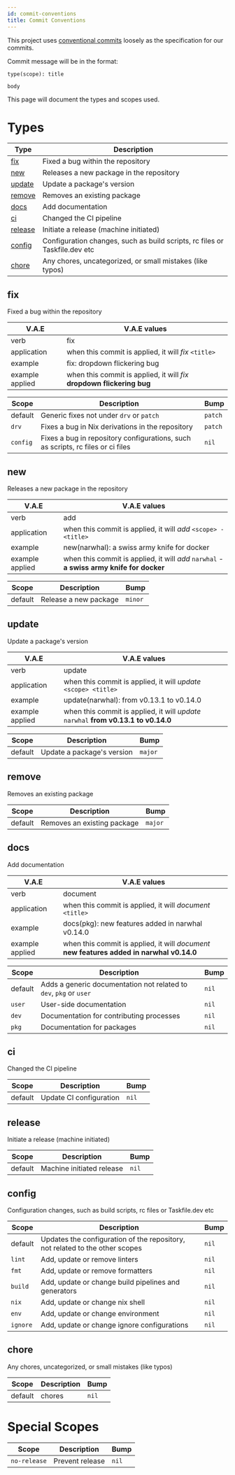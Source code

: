 ```yaml
---
id: commit-conventions
title: Commit Conventions
---
```


This project uses [conventional commits](https://www.conventionalcommits.org/en/v1.0.0/) loosely as the specification
for our commits.

Commit message will be in the format:

```
type(scope): title

body
```

This page will document the types and scopes used.

# Types

| Type                | Description                                                                |
| ------------------- | -------------------------------------------------------------------------- |
| [fix](#fix)         | Fixed a bug within the repository                                          |
| [new](#new)         | Releases a new package in the repository                                   |
| [update](#update)   | Update a package's version                                                 |
| [remove](#remove)   | Removes an existing package                                                |
| [docs](#docs)       | Add documentation                                                          |
| [ci](#ci)           | Changed the CI pipeline                                                    |
| [release](#release) | Initiate a release (machine initiated)                                     |
| [config](#config)   | Configuration changes, such as build scripts, rc files or Taskfile.dev etc |
| [chore](#chore)     | Any chores, uncategorized, or small mistakes (like typos)                  |

## fix

Fixed a bug within the repository

| **V.A.E**       | V.A.E values                                                           |
| --------------- | ---------------------------------------------------------------------- |
| verb            | fix                                                                    |
| application     | when this commit is applied, it will _fix_ `<title>`                   |
| example         | fix: dropdown flickering bug                                           |
| example applied | when this commit is applied, it will _fix_ **dropdown flickering bug** |

| Scope    | Description                                                                     | Bump    |
| -------- | ------------------------------------------------------------------------------- | ------- |
| default  | Generic fixes not under `drv` or `patch`                                        | `patch` |
| `drv`    | Fixes a bug in Nix derivations in the repository                                | `patch` |
| `config` | Fixes a bug in repository configurations, such as scripts, rc files or ci files | `nil`   |

## new

Releases a new package in the repository

| **V.A.E**       | V.A.E values                                                                             |
| --------------- | ---------------------------------------------------------------------------------------- |
| verb            | add                                                                                      |
| application     | when this commit is applied, it will _add_ `<scope> - <title>`                           |
| example         | new(narwhal): a swiss army knife for docker                                              |
| example applied | when this commit is applied, it will _add_ `narwhal` - **a swiss army knife for docker** |

| Scope   | Description           | Bump    |
| ------- | --------------------- | ------- |
| default | Release a new package | `minor` |

## update

Update a package's version

| **V.A.E**       | V.A.E values                                                                        |
| --------------- | ----------------------------------------------------------------------------------- |
| verb            | update                                                                              |
| application     | when this commit is applied, it will _update_ `<scope> <title>`                     |
| example         | update(narwhal): from v0.13.1 to v0.14.0                                            |
| example applied | when this commit is applied, it will _update_ `narwhal` **from v0.13.1 to v0.14.0** |

| Scope   | Description                | Bump    |
| ------- | -------------------------- | ------- |
| default | Update a package's version | `major` |

## remove

Removes an existing package

| Scope   | Description                 | Bump    |
| ------- | --------------------------- | ------- |
| default | Removes an existing package | `major` |

## docs

Add documentation

| **V.A.E**       | V.A.E values                                                                              |
| --------------- | ----------------------------------------------------------------------------------------- |
| verb            | document                                                                                  |
| application     | when this commit is applied, it will _document_ `<title>`                                 |
| example         | docs(pkg): new features added in narwhal v0.14.0                                          |
| example applied | when this commit is applied, it will _document_ **new features added in narwhal v0.14.0** |

| Scope   | Description                                                        | Bump  |
| ------- | ------------------------------------------------------------------ | ----- |
| default | Adds a generic documentation not related to `dev`, `pkg` or `user` | `nil` |
| `user`  | User-side documentation                                            | `nil` |
| `dev`   | Documentation for contributing processes                           | `nil` |
| `pkg`   | Documentation for packages                                         | `nil` |

## ci

Changed the CI pipeline

| Scope   | Description             | Bump  |
| ------- | ----------------------- | ----- |
| default | Update CI configuration | `nil` |

## release

Initiate a release (machine initiated)

| Scope   | Description               | Bump  |
| ------- | ------------------------- | ----- |
| default | Machine initiated release | `nil` |

## config

Configuration changes, such as build scripts, rc files or Taskfile.dev etc

| Scope    | Description                                                                  | Bump  |
| -------- | ---------------------------------------------------------------------------- | ----- |
| default  | Updates the configuration of the repository, not related to the other scopes | `nil` |
| `lint`   | Add, update or remove linters                                                | `nil` |
| `fmt`    | Add, update or remove formatters                                             | `nil` |
| `build`  | Add, update or change build pipelines and generators                         | `nil` |
| `nix`    | Add, update or change nix shell                                              | `nil` |
| `env`    | Add, update or change environment                                            | `nil` |
| `ignore` | Add, update or change ignore configurations                                  | `nil` |

## chore

Any chores, uncategorized, or small mistakes (like typos)

| Scope   | Description | Bump  |
| ------- | ----------- | ----- |
| default | chores      | `nil` |

# Special Scopes

| Scope        | Description     | Bump  |
| ------------ | --------------- | ----- |
| `no-release` | Prevent release | `nil` |
